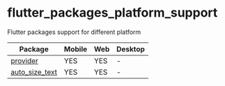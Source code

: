 # flutter_packages_platform_support
Flutter packages support for different platform


Package | Mobile | Web | Desktop
--- | --- | --- | ---
[provider](https://pub.dev/packages/provider) | YES | YES | -
[auto_size_text](https://pub.dev/packages/auto_size_text) | YES | YES | -
